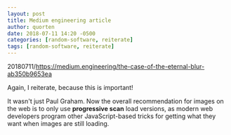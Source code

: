 ```yaml
---
layout: post
title: Medium engineering article
author: quorten
date: 2018-07-11 14:20 -0500
categories: [random-software, reiterate]
tags: [random-software, reiterate]
---
```


20180711/https://medium.engineering/the-case-of-the-eternal-blur-ab350b9653ea

Again, I reiterate, because this is important!

It wasn't just Paul Graham.  Now the overall recommendation for images
on the web is to only use **progressive scan** load versions, as
modern web developers program other JavaScript-based tricks for
getting what they want when images are still loading.

